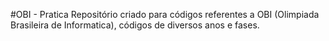 #OBI - Pratica
Repositório criado para códigos referentes a OBI (Olimpiada Brasileira de Informatica), códigos de diversos anos e fases.
